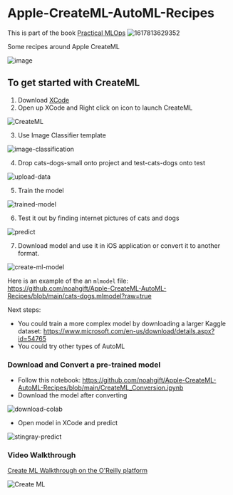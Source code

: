 # Apple-CreateML-AutoML-Recipes

This is part of the book [Practical MLOps](https://learning.oreilly.com/library/view/practical-mlops/9781098103002/)
![1617813629352](https://user-images.githubusercontent.com/58792/114588914-2f05e200-9c55-11eb-829b-e24064b8d571.jpg)


Some recipes around Apple CreateML

![image](https://user-images.githubusercontent.com/58792/115453563-c89d3880-a1ed-11eb-9a94-1fb1431203ac.png)


## To get started with CreateML

1.  Download [XCode](https://developer.apple.com/xcode/)
2.  Open up XCode and Right click on icon to launch CreateML

![CreateML](https://user-images.githubusercontent.com/58792/116000086-ca377980-a5bc-11eb-8842-11f2c862ca8e.png)

3.  Use Image Classifier template

![image-classification](https://user-images.githubusercontent.com/58792/116000191-2ac6b680-a5bd-11eb-800b-e264727d5bc8.png)


4.  Drop cats-dogs-small onto project and test-cats-dogs onto test

![upload-data](https://user-images.githubusercontent.com/58792/116000271-8133f500-a5bd-11eb-9825-b9e760956d63.png)


5.  Train the model

![trained-model](https://user-images.githubusercontent.com/58792/116000720-58acfa80-a5bf-11eb-99b2-825cece7bf74.png)

6.  Test it out by finding internet pictures of cats and dogs

![predict](https://user-images.githubusercontent.com/58792/116000743-6e222480-a5bf-11eb-9990-b420c04d9a73.png)

7.  Download model and use it in iOS application or convert it to another format.  

![create-ml-model](https://user-images.githubusercontent.com/58792/116000976-5dbe7980-a5c0-11eb-80f0-e29abbd73898.png)

Here is an example of the an `mlmodel` file:  https://github.com/noahgift/Apple-CreateML-AutoML-Recipes/blob/main/cats-dogs.mlmodel?raw=true

Next steps:

* You could train a more complex model by downloading a larger Kaggle dataset:  https://www.microsoft.com/en-us/download/details.aspx?id=54765
* You could try other types of AutoML

### Download and Convert a pre-trained model

* Follow this notebook:  https://github.com/noahgift/Apple-CreateML-AutoML-Recipes/blob/main/CreateML_Conversion.ipynb
* Download the model after converting

![download-colab](https://user-images.githubusercontent.com/58792/116013113-616ff180-a5fc-11eb-86f4-51d9a023f849.png)

* Open model in XCode and predict

![stingray-predict](https://user-images.githubusercontent.com/58792/116012566-3637d300-a5f9-11eb-86f6-ef8914829a3a.png)

### Video Walkthrough


[Create ML Walkthrough on the O'Reilly platform](https://learning.oreilly.com/videos/automl-with-apple/60424VIDEOPAIML/60424VIDEOPAIML-c1_s0)

![Create ML](https://user-images.githubusercontent.com/58792/116000644-1f748a80-a5bf-11eb-937f-93ff3078aa17.jpg)

